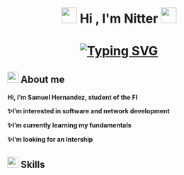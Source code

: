###
<!---Header--->
<h1 align="center"><img src="https://github.com/Nitter-Bot/Imagenes/blob/main/Hackerman.gif" width="35"><b> Hi , I'm Nitter </b><img src="https://github.com/Nitter-Bot/Imagenes/blob/main/Hackerman.gif" width="35"></h1>

<!---SVG Animation--->
<h1 align="center">
<a href="https://git.io/typing-svg"><img src="https://readme-typing-svg.demolab.com?font=Fira+Code&size=25&pause=1000&color=FFF277&center=true&random=false&width=440&height=70&lines=Computer+Engineering+Student;UNAM+Engineering+Faculty" alt="Typing SVG" /></a>
</h1>

## <picture><img src = "https://github.com/Nitter-Bot/Imagenes/blob/main/camera2.gif" width = 25px></picture> **About me**

<h4>
  
 Hi, I’m Samuel Hernandez, student of the FI
  
✨I’m interested in software and network development

✨I’m currently learning my fundamentals

✨I’m looking for an Intership
</h4>
<h2></h2>

## <picture><img src = "https://github.com/Nitter-Bot/Imagenes/blob/main/Code.gif" width = 25px></picture> **Skills**
